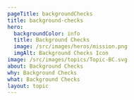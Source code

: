 ```yaml
---
pageTitle: backgroundChecks
title: background-checks
hero:
  backgroundColor: info
  title: Background Checks
  image: /src/images/heros/mission.png
  imgAlt: Background Checks Icon
image: /src/images/topics/Topic-BC.svg
about: Background Checks
why: Background Checks
what: Background Checks
layout: topic
---
```

